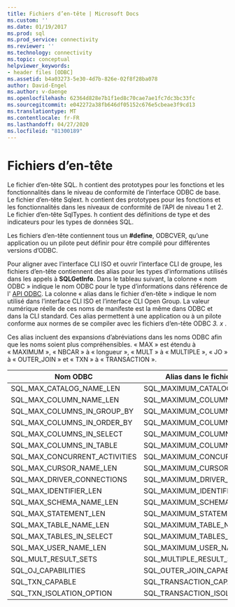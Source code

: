 ```yaml
---
title: Fichiers d’en-tête | Microsoft Docs
ms.custom: ''
ms.date: 01/19/2017
ms.prod: sql
ms.prod_service: connectivity
ms.reviewer: ''
ms.technology: connectivity
ms.topic: conceptual
helpviewer_keywords:
- header files [ODBC]
ms.assetid: b4a03273-5e30-4d7b-826e-02f8f28ba078
author: David-Engel
ms.author: v-daenge
ms.openlocfilehash: 62364d828e7b1f1ed8c70cae7ae1fc7dc3bc33fc
ms.sourcegitcommit: e042272a38fb646df05152c676e5cbeae3f9cd13
ms.translationtype: MT
ms.contentlocale: fr-FR
ms.lasthandoff: 04/27/2020
ms.locfileid: "81300189"
---
```

# <a name="header-files"></a>Fichiers d’en-tête
Le fichier d’en-tête SQL. h contient des prototypes pour les fonctions et les fonctionnalités dans le niveau de conformité de l’interface ODBC de base. Le fichier d’en-tête Sqlext. h contient des prototypes pour les fonctions et les fonctionnalités dans les niveaux de conformité de l’API de niveau 1 et 2. Le fichier d’en-tête SqlTypes. h contient des définitions de type et des indicateurs pour les types de données SQL.  
  
 Les fichiers d’en-tête contiennent tous un **#define**, ODBCVER, qu’une application ou un pilote peut définir pour être compilé pour différentes versions d’ODBC.  
  
 Pour aligner avec l’interface CLI ISO et ouvrir l’interface CLI de groupe, les fichiers d’en-tête contiennent des alias pour les types d’informations utilisés dans les appels à **SQLGetInfo**. Dans le tableau suivant, la colonne « nom ODBC » indique le nom ODBC pour le type d’informations dans référence de l' [API ODBC](../../../odbc/reference/syntax/odbc-api-reference.md). La colonne « alias dans le fichier d’en-tête » indique le nom utilisé dans l’interface CLI ISO et l’interface CLI Open Group. La valeur numérique réelle de ces noms de manifeste est la même dans ODBC et dans la CLI standard. Ces alias permettent à une application ou à un pilote conforme aux normes de se compiler avec les fichiers d’en-tête ODBC *3. x* .  
  
 Ces alias incluent des expansions d’abréviations dans les noms ODBC afin que les noms soient plus compréhensibles. « MAX » est étendu à « MAXIMUM », « NBCAR » à « longueur », « MULT » à « MULTIPLE », « JO » à « OUTER_JOIN » et « TXN » à « TRANSACTION ».  
  
|Nom ODBC|Alias dans le fichier d’en-tête|  
|---------------|--------------------------|  
|SQL_MAX_CATALOG_NAME_LEN|SQL_MAXIMUM_CATALOG_NAME_LENGTH|  
|SQL_MAX_COLUMN_NAME_LEN|SQL_MAXIMUM_COLUMN_NAME_LENGTH|  
|SQL_MAX_COLUMNS_IN_GROUP_BY|SQL_MAXIMUM_COLUMNS_IN_GROUP_BY|  
|SQL_MAX_COLUMNS_IN_ORDER_BY|SQL_MAXIMUM_COLUMNS_IN_ORDER_BY|  
|SQL_MAX_COLUMNS_IN_SELECT|SQL_MAXIMUM_COLUMNS_IN_SELECT|  
|SQL_MAX_COLUMNS_IN_TABLE|SQL_MAXIMUM_COLUMNS_IN_TABLE|  
|SQL_MAX_CONCURRENT_ACTIVITIES|SQL_MAXIMUM_CONCURRENT_ACTIVITIES|  
|SQL_MAX_CURSOR_NAME_LEN|SQL_MAXIMUM_CURSOR_NAME_LENGTH|  
|SQL_MAX_DRIVER_CONNECTIONS|SQL_MAXIMUM_DRIVER_CONNECTIONS|  
|SQL_MAX_IDENTIFIER_LEN|SQL_MAXIMUM_IDENTIFIER_LENGTH|  
|SQL_MAX_SCHEMA_NAME_LEN|SQL_MAXIMUM_SCHEMA_NAME_LENGTH|  
|SQL_MAX_STATEMENT_LEN|SQL_MAXIMUM_STATEMENT_LENGTH|  
|SQL_MAX_TABLE_NAME_LEN|SQL_MAXIMUM_TABLE_NAME_LENGTH|  
|SQL_MAX_TABLES_IN_SELECT|SQL_MAXIMUM_TABLES_IN_SELECT|  
|SQL_MAX_USER_NAME_LEN|SQL_MAXIMUM_USER_NAME_LENGTH|  
|SQL_MULT_RESULT_SETS|SQL_MULTIPLE_RESULT_SETS|  
|SQL_OJ_CAPABILITIES|SQL_OUTER_JOIN_CAPABILITIES|  
|SQL_TXN_CAPABLE|SQL_TRANSACTION_CAPABLE|  
|SQL_TXN_ISOLATION_OPTION|SQL_TRANSACTION_ISOLATION_OPTION|
